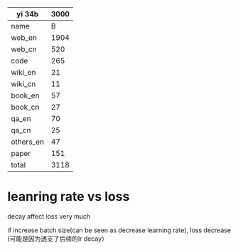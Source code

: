 |yi 34b | 3000|
| ----------- | ----------- |
name | B
web_en |1904
web_cn |520
code |265
wiki_en |21
wiki_cn |11
book_en |57
book_cn |27
qa_en |70
qa_cn |25
others_en |47
paper |151
total |3118

# leanring rate vs loss
decay affect loss very much

if increase batch size(can be seen as decrease learning rate), loss decrease (可能是因为透支了后续的lr decay）
